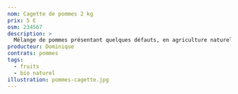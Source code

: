 ```yaml
---
nom: Cagette de pommes 2 kg
prix: 5 €
osm: 234567
description: >
  Mélange de pommes présentant quelques défauts, en agriculture naturelle
producteur: Dominique
contrats: pommes
tags: 
  - fruits
  - bio naturel
illustration: pommes-cagette.jpg
---
```

